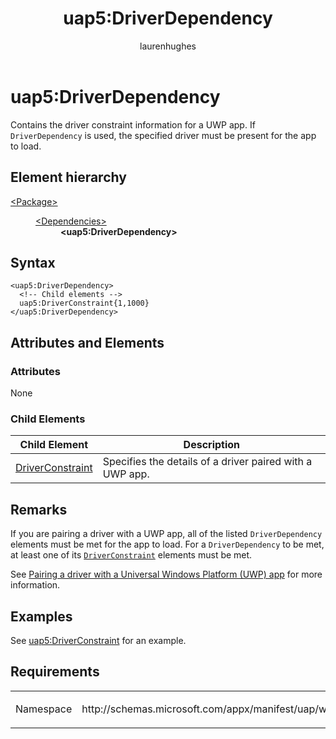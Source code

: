 ﻿---
Description: Contains the driver constraint information for a UWP app.
title: uap5:DriverDependency
author: laurenhughes
ms.author: lahugh
keywords: windows 10, uwp, schema, package manifest, driver dependency


ms.topic: reference
ms.date: 10/10/17
---

# uap5:DriverDependency
Contains the driver constraint information for a UWP app. If `DriverDependency` is used, the specified driver must be present for the app to load.

## Element hierarchy

<dl>
<dt><a href="element-package.md">&lt;Package&gt;</a></dt>
<dd>
<dl>
<dt><a href="element-dependencies.md">&lt;Dependencies&gt;</a></dt>
<dd><b>&lt;uap5:DriverDependency&gt;</b></dd>
</dl>
</dd>
</dl>

## Syntax

``` syntax
<uap5:DriverDependency>
  <!-- Child elements -->
  uap5:DriverConstraint{1,1000}
</uap5:DriverDependency>
```

## Attributes and Elements
### Attributes
None

### Child Elements
| Child Element | Description |
|---------------|-------------|
| [DriverConstraint](element-uap5-DriverConstraint.md) | Specifies the details of a driver paired with a UWP app. |

## Remarks
If you are pairing a driver with a UWP app, all of the listed `DriverDependency` elements must be met for the app to load. For a `DriverDependency` to be met, at least one of its [`DriverConstraint`](element-uap5-DriverConstraint.md) elements must be met. 

See [Pairing a driver with a Universal Windows Platform (UWP) app](/windows-hardware/drivers/install/pairing-app-and-driver-versions) for more information.

## Examples
See [uap5:DriverConstraint](element-uap5-DriverConstraint.md) for an example. 

## Requirements

<table>
<colgroup>
<col width="50%" />
<col width="50%" />
</colgroup>
<tbody>
<tr class="odd">
<td><p>Namespace</p></td>
<td><p>http://schemas.microsoft.com/appx/manifest/uap/windows10/5</p></td>
</tr>
</tbody>
</table>